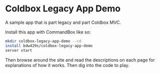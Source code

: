 # Coldbox Legacy App Demo
A sample app that is part legacy and part Coldbox MVC.

Install this app with CommandBox like so:

```bash
mkdir coldbox-legacy-app-demo --cd
install bdw429s/coldbox-legacy-app-demo
server start
```

Then browse around the site and read the descriptions on each page for explanations of how it works.  Then dig into the code to play.
